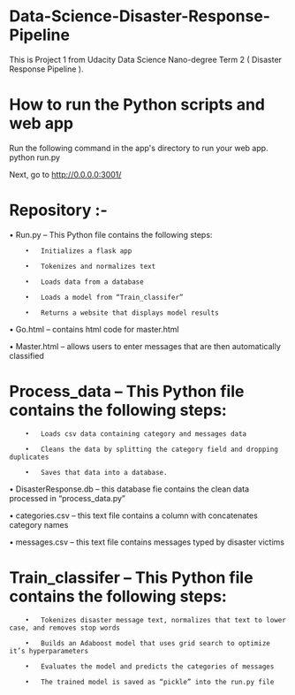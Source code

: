 # Data-Science-Disaster-Response-Pipeline
This is Project 1 from Udacity Data Science Nano-degree
Term 2 ( Disaster Response Pipeline ).

# How to run the Python scripts and web app
Run the following command in the app's directory to run your web app. python run.py

Next, go to http://0.0.0.0:3001/

# Repository :-
•	Run.py – This Python file contains the following steps:

        •	Initializes a flask app

        •	Tokenizes and normalizes text

        •	Loads data from a database

        •	Loads a model from “Train_classifer”

        •	Returns a website that displays model results

•	Go.html – contains html code for master.html

•	Master.html – allows users to enter messages that are then automatically classified

# Process_data – This Python file contains the following steps:

        •	Loads csv data containing category and messages data

        •	Cleans the data by splitting the category field and dropping duplicates

        •	Saves that data into a database.

•	DisasterResponse.db – this database fie contains the clean data processed in “process_data.py”

•	categories.csv – this text file contains a column with concatenates category names

•	messages.csv – this text file contains messages typed by disaster victims

# Train_classifer – This Python file contains the following steps: 

        •	Tokenizes disaster message text, normalizes that text to lower case, and removes stop words

        •	Builds an Adaboost model that uses grid search to optimize it’s hyperparameters

        •	Evaluates the model and predicts the categories of messages

        •	The trained model is saved as “pickle” into the run.py file
